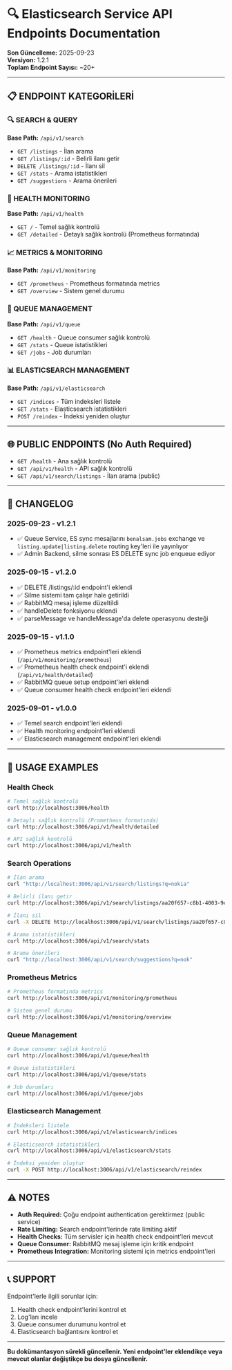 # 🔍 Elasticsearch Service API Endpoints Documentation

**Son Güncelleme:** 2025-09-23  
**Versiyon:** 1.2.1  
**Toplam Endpoint Sayısı:** ~20+

---

## 📋 **ENDPOINT KATEGORİLERİ**

### **🔍 SEARCH & QUERY**
**Base Path:** `/api/v1/search`
- `GET /listings` - İlan arama
- `GET /listings/:id` - Belirli ilanı getir
- `DELETE /listings/:id` - İlanı sil
- `GET /stats` - Arama istatistikleri
- `GET /suggestions` - Arama önerileri

### **🏥 HEALTH MONITORING**
**Base Path:** `/api/v1/health`
- `GET /` - Temel sağlık kontrolü
- `GET /detailed` - Detaylı sağlık kontrolü (Prometheus formatında)

### **📈 METRICS & MONITORING**
**Base Path:** `/api/v1/monitoring`
- `GET /prometheus` - Prometheus formatında metrics
- `GET /overview` - Sistem genel durumu

### **🔄 QUEUE MANAGEMENT**
**Base Path:** `/api/v1/queue`
- `GET /health` - Queue consumer sağlık kontrolü
- `GET /stats` - Queue istatistikleri
- `GET /jobs` - Job durumları

### **📊 ELASTICSEARCH MANAGEMENT**
**Base Path:** `/api/v1/elasticsearch`
- `GET /indices` - Tüm indeksleri listele
- `GET /stats` - Elasticsearch istatistikleri
- `POST /reindex` - İndeksi yeniden oluştur

---

## 🌐 **PUBLIC ENDPOINTS (No Auth Required)**

- `GET /health` - Ana sağlık kontrolü
- `GET /api/v1/health` - API sağlık kontrolü
- `GET /api/v1/search/listings` - İlan arama (public)

---

## 📝 **CHANGELOG**

### **2025-09-23 - v1.2.1**
- ✅ Queue Service, ES sync mesajlarını `benalsam.jobs` exchange ve `listing.update|listing.delete` routing key'leri ile yayınlıyor
- ✅ Admin Backend, silme sonrası ES DELETE sync job enqueue ediyor

### **2025-09-15 - v1.2.0**
- ✅ DELETE /listings/:id endpoint'i eklendi
- ✅ Silme sistemi tam çalışır hale getirildi
- ✅ RabbitMQ mesaj işleme düzeltildi
- ✅ handleDelete fonksiyonu eklendi
- ✅ parseMessage ve handleMessage'da delete operasyonu desteği

### **2025-09-15 - v1.1.0**
- ✅ Prometheus metrics endpoint'leri eklendi (`/api/v1/monitoring/prometheus`)
- ✅ Prometheus health check endpoint'i eklendi (`/api/v1/health/detailed`)
- ✅ RabbitMQ queue setup endpoint'leri eklendi
- ✅ Queue consumer health check endpoint'leri eklendi

### **2025-09-01 - v1.0.0**
- ✅ Temel search endpoint'leri eklendi
- ✅ Health monitoring endpoint'leri eklendi
- ✅ Elasticsearch management endpoint'leri eklendi

---

## 🔧 **USAGE EXAMPLES**

### **Health Check**
```bash
# Temel sağlık kontrolü
curl http://localhost:3006/health

# Detaylı sağlık kontrolü (Prometheus formatında)
curl http://localhost:3006/api/v1/health/detailed

# API sağlık kontrolü
curl http://localhost:3006/api/v1/health
```

### **Search Operations**
```bash
# İlan arama
curl "http://localhost:3006/api/v1/search/listings?q=nokia"

# Belirli ilanı getir
curl http://localhost:3006/api/v1/search/listings/aa20f657-c8b1-4003-9e92-2a9b02084a61

# İlanı sil
curl -X DELETE http://localhost:3006/api/v1/search/listings/aa20f657-c8b1-4003-9e92-2a9b02084a61

# Arama istatistikleri
curl http://localhost:3006/api/v1/search/stats

# Arama önerileri
curl "http://localhost:3006/api/v1/search/suggestions?q=nok"
```

### **Prometheus Metrics**
```bash
# Prometheus formatında metrics
curl http://localhost:3006/api/v1/monitoring/prometheus

# Sistem genel durumu
curl http://localhost:3006/api/v1/monitoring/overview
```

### **Queue Management**
```bash
# Queue consumer sağlık kontrolü
curl http://localhost:3006/api/v1/queue/health

# Queue istatistikleri
curl http://localhost:3006/api/v1/queue/stats

# Job durumları
curl http://localhost:3006/api/v1/queue/jobs
```

### **Elasticsearch Management**
```bash
# İndeksleri listele
curl http://localhost:3006/api/v1/elasticsearch/indices

# Elasticsearch istatistikleri
curl http://localhost:3006/api/v1/elasticsearch/stats

# İndeksi yeniden oluştur
curl -X POST http://localhost:3006/api/v1/elasticsearch/reindex
```

---

## ⚠️ **NOTES**

- **Auth Required:** Çoğu endpoint authentication gerektirmez (public service)
- **Rate Limiting:** Search endpoint'lerinde rate limiting aktif
- **Health Checks:** Tüm servisler için health check endpoint'leri mevcut
- **Queue Consumer:** RabbitMQ mesaj işleme için kritik endpoint
- **Prometheus Integration:** Monitoring sistemi için metrics endpoint'leri

---

## 📞 **SUPPORT**

Endpoint'lerle ilgili sorunlar için:
1. Health check endpoint'lerini kontrol et
2. Log'ları incele
3. Queue consumer durumunu kontrol et
4. Elasticsearch bağlantısını kontrol et

---

**Bu dokümantasyon sürekli güncellenir. Yeni endpoint'ler eklendikçe veya mevcut olanlar değiştikçe bu dosya güncellenir.**
